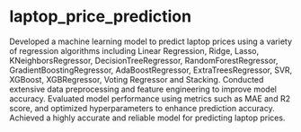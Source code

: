# laptop_price_prediction
Developed a machine learning model to predict laptop prices using a variety of regression algorithms including Linear Regression, Ridge, Lasso, KNeighborsRegressor, DecisionTreeRegressor, RandomForestRegressor, GradientBoostingRegressor, AdaBoostRegressor, ExtraTreesRegressor, SVR, XGBoost, XGBRegressor, Voting Regressor and Stacking. Conducted extensive data preprocessing and feature engineering to improve model accuracy.
Evaluated model performance using metrics such as MAE and R2 score, and optimized hyperparameters to enhance prediction accuracy. Achieved a highly accurate and reliable model for predicting laptop prices.
